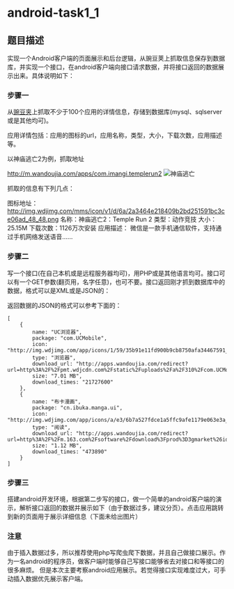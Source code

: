 android-task1_1
===============

## 题目描述

实现一个Android客户端的页面展示和后台逻辑，从豌豆荚上抓取信息保存到数据库，并实现一个接口，在android客户端向接口请求数据，并将接口返回的数据展示出来。具体说明如下：

### 步骤一

从[豌豆夹](http://m.wandoujia.com)上抓取不少于100个应用的详情信息，存储到数据库(mysql、sqlserver或是其他均可)。

应用详情包括：应用的图标的url，应用名称，类型，大小，下载次数，应用描述等。

以神庙逃亡2为例，抓取地址

http://m.wandoujia.com/apps/com.imangi.templerun2
![神庙逃亡](http://img.wdjimg.com/mms/screenshot/c/91/b591ffb0d34db8a5775a6e90a9c2091c_320_533.jpeg)

抓取的信息有下列几点：

图标地址：http://img.wdjimg.com/mms/icon/v1/d/6a/2a3464e218409b2bd251591bc3ce06ad_48_48.png
名称：神庙逃亡2：Temple Run 2
类型：动作竞技 
大小：25.15M
下载次数：1126万次安装
应用描述：
微信是一款手机通信软件，支持通过手机网络发送语音…...

### 步骤二

写一个接口(在自己本机或是远程服务器均可)，用PHP或是其他语言均可。接口可以有一个GET参数(翻页用，名字任意)，也可不要。接口返回刚才抓到数据库中的数据，格式可以是XML或是JSON的：

返回数据的JSON的格式可以参考下面的：

```
[
	{
		name: "UC浏览器",
		package: "com.UCMobile",
		icon: "http://img.wdjimg.com/app/icons/1/59/35b91e11fd900b9cb8750afa34467591_48x48nq2.png",
		type: "浏览器",
		download_url: "http://apps.wandoujia.com/redirect?url=http%3A%2F%2Fpmt.wdjcdn.com%2Fstatic%2Fuploads%2Fa%2F310%2Fcom.UCMobile.1345618782317.apk&pos=mobileweb/detail//noref",
		size: "7.01 MB",
		download_times: "21727600"
	},
	{
		name: "布卡漫画",
		package: "cn.ibuka.manga.ui",
		icon: "http://img.wdjimg.com/app/icons/a/e3/6b7a527fdce1a5ffc9afe1179e063e3a_48x48nq2.png",
		type: "阅读",
		download_url: "http://apps.wandoujia.com/redirect?url=http%3A%2F%2Fm.163.com%2Fsoftware%2Fdownload%3Fprod%3D3gmarket%26id%3D12383%26pf%3D2%26cg%3DCA8MTH2H9N5%26sign%3D849a8c4337e19a40a80da1a640d268b9%26url%3Dhttp%253A%252F%252Ffile.m.163.com%252Fapp%252Ffree%252F201208%252F08%252Fbuka_setup.apk&pos=mobileweb/detail//noref",
		size: "1.12 MB",
		download_times: "473890"
	}
]
```


### 步骤三

搭建android开发环境，根据第二步写的接口，做一个简单的android客户端的演示，解析接口返回的数据并展示如下（由于数据过多，建议分页）。点击应用跳转到新的页面用于展示详细信息（下面未给出图片）

### 注意

由于插入数据过多，所以推荐使用php写爬虫爬下数据，并且自己做接口展示。作为一名android的程序员，做客户端时能够自己写接口能够省去对接口和等接口的很多麻烦。
但是本次主要考察android应用展示。若觉得接口实现难度过大，可手动插入数据优先展示客户端。
